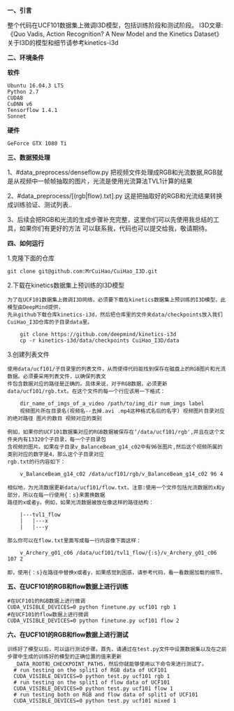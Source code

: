 **一、引言**

  整个代码在UCF101数据集上微调I3D模型，包括训练阶段和测试阶段。
I3D文章:《Quo Vadis, Action Recognition? A New Model and the Kinetics Dataset》
关于I3D的模型和细节请参考kinetics-i3d

**二、环境条件**

  **软件**
  
    Ubuntu 16.04.3 LTS
    Python 2.7
    CUDA8
    CuDNN v6
    Tensorflow 1.4.1
    Sonnet

  **硬件**
  
    GeForce GTX 1080 Ti
    
**三、数据预处理**

1、#data_preprocess/denseflow.py
把视频文件处理成RGB和光流数据,RGB就是从视频中一帧帧抽取的图片，光流是使用光流算法TVL1计算的结果

2、#data_preprocess/[(rgb|flow).txt].py
这是把抽取好的RGB和光流结果转换成训练验证、测试列表..

3、后续会把RGB和光流的生成步骤补充完整，这里你们可以先使用我总结的工具，如果你们有更好的方法
可以联系我，代码也可以提交给我，敬请期待。


**四、如何运行**

1.克隆下面的仓库

    git clone git@github.com:MrCuiHao/CuiHao_I3D.git

2.下载在kinetics数据集上预训练的I3D模型

    为了在UCF101数据集上微调I3D网络，必须要下载在kinetics数据集上预训练的I3D模型，此模型由DeepMind提供，
    先从github下载仓库kinetics-i3d，然后把仓库里的文件夹data/checkpoints放入我们CuiHao_I3D仓库的子目录data里。
    
        git clone https://github.com/deepmind/kinetics-i3d
        cp -r kinetics-i3d/data/checkpoints CuiHao_I3D/data
3.创建列表文件

    使用data/ucf101/子目录里的列表文件，从而使得代码能找到保存在磁盘上的RGB图片和光流数据。必须要采用列表文件，以确保列表文
    件包含数据对应的路径是正确的。具体来说，对于RGB数据，必须更新data/ucf101/rgb.txt。在这个文件的每一个行应该用一下格式：
    
        dir_name_of_imgs_of_a_video /path/to/img_dir num_imgs label
        视频图片所在目录名(视频名--去掉.avi .mp4这种格式名后的名字) 视频图片目录对应的绝对路径 图片的数目 视频对应的类别
    
    例如，如果你的UCF101数据集对应的RGB数据被保存在‘/data/ucf101/rgb',并且在这个文件夹内有13320个子目录，每一个子目录包
    含视频的图片。如果在子目录v_BalanceBeam_g14_c02中有96张图片,然后这个视频所属的类别对应的数字是4，那么这个子目录对应
    rgb.txt的行内容如下： 

        v_BalanceBeam_g14_c02 /data/ucf101/rgb/v_BalanceBeam_g14_c02 96 4
     
    相似地，为光流数据更新data/ucf101/flow.txt。注意:使用一个文件包括光流数据的x和y部分，所以在每一行使用{：s}来置换数据
    路径的x或者y。例如，如果光流数据被放在像这样的路径结构：
    
        |---tvl1_flow
        |   |---x
        |   |---y
     
    那么你可以在flow.txt里面写成每一行内容像下面这样：
    
        v_Archery_g01_c06 /data/ucf101/tvl1_flow/{:s}/v_Archery_g01_c06 107 2
        
    即，使用{：s}在路径中替换x或者y，如果感觉到困惑，请参考代码，看一看数据加载的细节。
     

**五、在UCF101的RGB和flow数据上进行训练**

    #在UCF101的RGB数据上进行微调
    CUDA_VISIBLE_DEVICES=0 python finetune.py ucf101 rgb 1
    #在UCF101的flow数据上进行微调
    CUDA_VISIBLE_DEVICES=0 python finetune.py ucf101 flow 2 
    
**六、在UCF101的RGB和flow数据上进行测试**


    训练好了模型以后，可以运行测试步骤。首先，请通过在test.py文件中设置数据集以及在之前步骤中生成的训练好的模型的正确位置的值来更新
      _DATA_ROOT和_CHECKPOINT_PATHS，然后你就能够使用以下命令来进行测试了。
      # run testing on the split1 of RGB data of UCF101
      CUDA_VISIBLE_DEVICES=0 python test.py ucf101 rgb 1
      # run testing on the split1 of flow data of UCF101
      CUDA_VISIBLE_DEVICES=0 python test.py ucf101 flow 1
      # run testing both on RGB and flow data of split1 of UCF101
      CUDA_VISIBLE_DEVICES=0 python test.py ucf101 mixed 1


